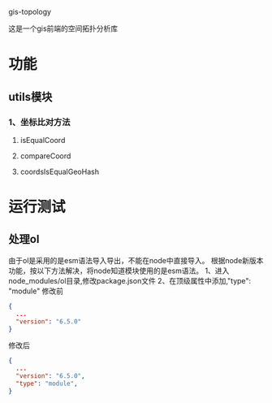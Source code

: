 gis-topology

这是一个gis前端的空间拓扑分析库

# 功能

## utils模块

### 1、坐标比对方法

  1) isEqualCoord

  2) compareCoord

  3) coordsIsEqualGeoHash

# 运行测试
## 处理ol

由于ol是采用的是esm语法导入导出，不能在node中直接导入。
根据node新版本功能，按以下方法解决，将node知道模块使用的是esm语法。
1、进入node_modules/ol目录,修改package.json文件
2、在顶级属性中添加,"type": "module"
修改前
```json
{
  ...
  "version": "6.5.0"
}
```

修改后
```json
{
  ...
  "version": "6.5.0",
  "type": "module",
}
```